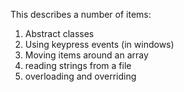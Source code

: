 This describes a number of items:
1. Abstract classes
2. Using keypress events (in windows)
3. Moving items around an array
4. reading strings from a file
5. overloading and overriding
